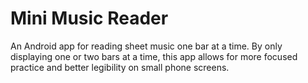 # Mini Music Reader

An Android app for reading sheet music one bar at a time. By only displaying one or two bars at a time, this app allows for more focused practice and better legibility on small phone screens.
